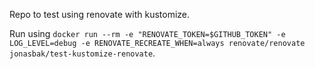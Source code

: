 Repo to test using renovate with kustomize.

Run using `docker run --rm -e "RENOVATE_TOKEN=$GITHUB_TOKEN" -e LOG_LEVEL=debug -e RENOVATE_RECREATE_WHEN=always renovate/renovate jonasbak/test-kustomize-renovate`.
